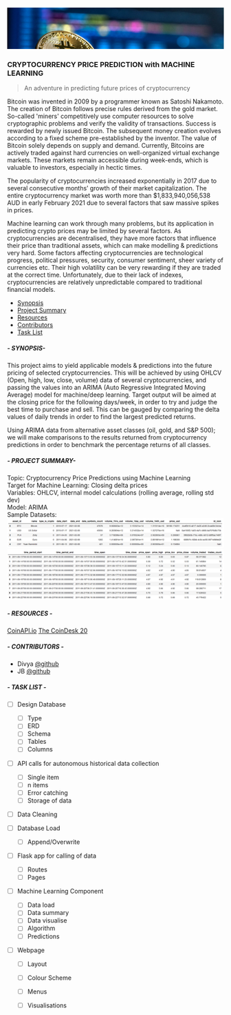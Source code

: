 ![CryptoHeader](/resources/rm_header.png)
### CRYPTOCURRENCY PRICE PREDICTION with MACHINE LEARNING
> An adventure in predicting future prices of cryptocurrency

Bitcoin was invented in 2009 by a programmer known as Satoshi Nakamoto. The creation of Bitcoin follows precise rules derived from the gold market. So-called 'miners' competitively use computer resources to solve cryptographic problems and verify the validity of transactions. Success is rewarded by newly issued Bitcoin. The subsequent money creation evolves according to a fixed scheme pre-established by the inventor.
The value of Bitcoin solely depends on supply and demand. Currently, Bitcoins are actively traded against hard currencies on well-organized virtual exchange markets. These markets remain accessible during week-ends, which is valuable to investors, especially in hectic times.

The popularity of cryptocurrencies increased exponentially in 2017 due to several consecutive months’ growth of their market capitalization. The entire cryptocurrency market was worth more than $1,833,940,056,538 AUD in early February 2021 due to several factors that saw massive spikes in prices.

Machine learning can work through many problems, but its application in predicting crypto prices may be limited by several factors. As cryptocurrencies are decentralised, they have more factors that influence their price than traditional assets, which can make modelling & predictions very hard. Some factors affecting cryptocurrencies are technological progress, political pressures, security, consumer sentiment, sheer variety of currencies etc. Their high volatility can be very rewarding if they are traded at the correct time. Unfortunately, due to their lack of indexes, cryptocurrencies are relatively unpredictable compared to traditional financial models.

* [Synopsis](#--synopsis--)
* [Project Summary](#--project_summary--)
* [Resources](#--resources--)
* [Contributors](#--contributors--)
* [Task List](#--task_list--)

##### **- SYNOPSIS-**

This project aims to yield applicable models & predictions into the future pricing of selected cryptocurrencies. This will be achieved by using OHLCV (Open, high, low, close, volume) data of several cryptocurrencies, and passing the values into an ARIMA (Auto Regressive Integrated Moving Average) model for machine/deep learning. Target output will be aimed at the closing price for the following days/week, in order to try and judge the best time to purchase and sell. This can be gauged by comparing the delta values of daily trends in order to find the largest predicted returns.

Using ARIMA data from alternative asset classes (oil, gold, and S&P 500); we will make comparisons to the results returned from cryptocurrency predictions in order to benchmark the percentage returns of all classes.

##### **- PROJECT SUMMARY-**

Topic: Cryptocurrency Price Predictions using Machine Learning  
Target for Machine Learning: Closing delta prices  
Variables: OHLCV, internal model calculations (rolling average, rolling std dev)  
Model: ARIMA  
Sample Datasets:
![SampleData1](/resources/rm_sample1.png)
![SampleData2](/resources/rm_sample2.png)

##### **- RESOURCES -**

[CoinAPI.io](https://www.coinapi.io/)
[The CoinDesk 20](https://www.coindesk.com/coindesk20)

##### **- CONTRIBUTORS -**
* Divya [@github](https://github.com/divyagururajansumangala)
* JB [@github](https://github.com/JB-DA)

##### **- TASK LIST -**

 - [ ] Design Database
	 - [ ] Type
	 - [ ] ERD
	 - [ ] Schema
	 - [ ] Tables
	 - [ ] Columns
 
 - [ ] API calls for autonomous historical data collection
	 - [ ] Single item
	 - [ ] n items
	 - [ ] Error catching
	 - [ ] Storage of data
 
 - [ ] Data Cleaning 
 
 - [ ] Database Load
	- [ ] Append/Overwrite
 
 - [ ] Flask app for calling of data
	 - [ ] Routes
	 - [ ] Pages 
 
- [ ] Machine Learning Component
	- [ ] Data load
	- [ ] Data summary
	- [ ] Data visualise
	- [ ] Algorithm
	- [ ] Predictions

 - [ ] Webpage
	 - [ ] Layout
	 - [ ] Colour Scheme
	 - [ ] Menus
	 - [ ] Visualisations



